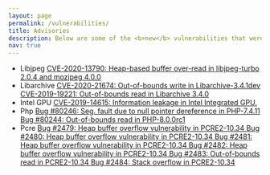 ```yaml
---
layout: page
permalink: /vulnerabilities/
title: Advisories
description: Below are some of the <b>new</b> vulnerabilities that were found through my vulnerability research.
nav: true
---
```


<ul> 
    <li> Libjpeg
        <a class="nav-link" href="https://nvd.nist.gov/vuln/detail/CVE-2020-13790"> 
            CVE-2020-13790: Heap-based buffer over-read in libjpeg-turbo 2.0.4 and mozjpeg 4.0.0
        </a>
    </li>
    <li> Libarchive 
        <a class="nav-link" href="https://nvd.nist.gov/vuln/detail/CVE-2020-21674"> 
            CVE-2020-21674: Out-of-bounds write in Libarchive-3.4.1dev
        </a>
        <a class="nav-link" href="https://nvd.nist.gov/vuln/detail/CVE-2019-19221"> 
            CVE-2019-19221: Out-of-bounds read in Libarchive 3.4.0
        </a>
    </li>
    <li> Intel GPU
        <a class="nav-link" href="https://github.com/HE-Wenjian/iGPU-Leak"> 
            CVE-2019-14615: Information leakage in Intel Integrated GPU.
        </a>
    </li>
    <li> Php
        <a class="nav-link" href="https://bugs.php.net/bug.php?id=80246"> 
            Bug #80246: Seg. fault due to null pointer dereference in PHP-7.4.11
        </a>
        <a class="nav-link" href="https://bugs.php.net/bug.php?id=80244"> 
            Bug #80244:	Out-of-bounds read in PHP-8.0.0rc1
        </a>
    </li>
    <li> Pcre
    <a class="nav-link" href="https://bugs.exim.org/show_bug.cgi?id=2479"> Bug #2479: Heap buffer overflow vulnerability in PCRE2-10.34 </a>
    <a class="nav-link" href="https://bugs.exim.org/show_bug.cgi?id=2480"> Bug #2480: Heap buffer overflow vulnerability in PCRE2-10.34 </a>
    <a class="nav-link" href="https://bugs.exim.org/show_bug.cgi?id=2481"> Bug #2481: Heap buffer overflow vulnerability in PCRE2-10.34 </a>
    <a class="nav-link" href="https://bugs.exim.org/show_bug.cgi?id=2482"> Bug #2482: Heap buffer overflow vulnerability in PCRE2-10.34 </a>
    <a class="nav-link" href="https://bugs.exim.org/show_bug.cgi?id=2483"> Bug #2483: Out-of-bounds read in PCRE2-10.34 </a>
    <a class="nav-link" href="https://bugs.exim.org/show_bug.cgi?id=2484"> Bug #2484: Stack overflow in PCRE2-10.34 </a>
    </li>
</ul>
